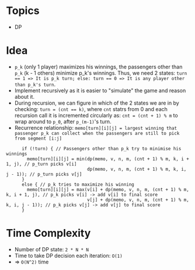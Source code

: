 # Topics
- DP

# Idea
- `p_k` (only 1 player) maximizes his winnings, the passengers other than `p_k` (k - 1 others) minimize p_k's winnings. Thus, we need 2 states: `turn == 1 => It is p_k turn; else: turn == 0 => It is any player other than p_k's turn`.
- Implement recursively as it is easier to "simulate" the game and reason about it.
- During recursion, we can figure in which of the 2 states we are in by checking: `turn = (cnt == k)`, where `cnt` statrs from 0 and each recursion call it is incremented circularly as: `cnt = (cnt + 1) % m` to wrap around to `p_0`, after `p_(m-1)`'s turn.
- Recurrence relationship: `memo[turn][i][j] = largest winning that passenger p_k can collect when the passengers are still to pick from segment [i:j]`
```
      if (!turn) { // Passengers other than p_k try to minimise his winnings
        memo[turn][i][j] = min(dp(memo, v, n, m, (cnt + 1) % m, k, i + 1, j), // p_turn picks v[i]
                               dp(memo, v, n, m, (cnt + 1) % m, k, i, j - 1)); // p_turn picks v[j]
      }
      else { // p_k tries to maximize his winning
        memo[turn][i][j] = max(v[i] + dp(memo, v, n, m, (cnt + 1) % m, k, i + 1, j), // p_k picks v[i] -> add v[i] to final score
                               v[j] + dp(memo, v, n, m, (cnt + 1) % m, k, i, j - 1)); // p_k picks v[j] -> add v[j] to final score
      }
```

# Time Complexity
- Number of DP state: `2 * N * N`
- Time to take DP decision each iteration: `O(1)`
- => `O(N^2)` time
